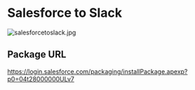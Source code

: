 # Salesforce to Slack

![salesforcetoslack.jpg](https://qiita-image-store.s3.amazonaws.com/0/27267/bf4f4342-41a6-b242-dfbd-82592d626ad9.jpeg)

## Package URL

https://login.salesforce.com/packaging/installPackage.apexp?p0=04t28000000ULv7